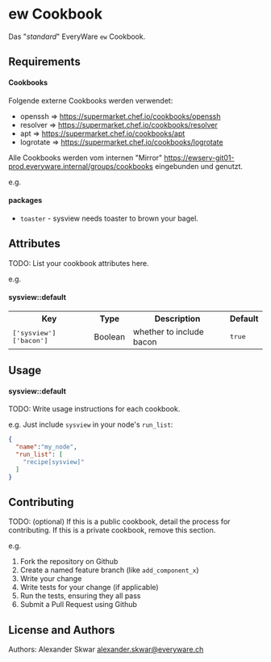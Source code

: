 ew Cookbook
===========

Das "*standard*" EveryWare `ew` Cookbook.

Requirements
------------

#### Cookbooks

Folgende externe Cookbooks werden verwendet:

 - openssh => https://supermarket.chef.io/cookbooks/openssh
 - resolver => https://supermarket.chef.io/cookbooks/resolver
 - apt => https://supermarket.chef.io/cookbooks/apt
 - logrotate => https://supermarket.chef.io/cookbooks/logrotate

Alle Cookbooks werden vom internen "Mirror" https://ewserv-git01-prod.everyware.internal/groups/cookbooks eingebunden und genutzt.





















e.g.
#### packages
- `toaster` - sysview needs toaster to brown your bagel.

Attributes
----------
TODO: List your cookbook attributes here.

e.g.
#### sysview::default
<table>
  <tr>
    <th>Key</th>
    <th>Type</th>
    <th>Description</th>
    <th>Default</th>
  </tr>
  <tr>
    <td><tt>['sysview']['bacon']</tt></td>
    <td>Boolean</td>
    <td>whether to include bacon</td>
    <td><tt>true</tt></td>
  </tr>
</table>

Usage
-----
#### sysview::default
TODO: Write usage instructions for each cookbook.

e.g.
Just include `sysview` in your node's `run_list`:

```json
{
  "name":"my_node",
  "run_list": [
    "recipe[sysview]"
  ]
}
```

Contributing
------------
TODO: (optional) If this is a public cookbook, detail the process for contributing. If this is a private cookbook, remove this section.

e.g.
1. Fork the repository on Github
2. Create a named feature branch (like `add_component_x`)
3. Write your change
4. Write tests for your change (if applicable)
5. Run the tests, ensuring they all pass
6. Submit a Pull Request using Github

License and Authors
-------------------
Authors: Alexander Skwar <alexander.skwar@everyware.ch>


